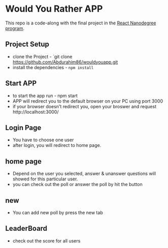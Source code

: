 # Would You Rather APP

This repo is a code-along with the final project in the [React Nanodegree program](https://www.udacity.com/course/react-nanodegree--nd019).

## Project Setup

* clone the Project - `git clone https://github.com/Abdurahim86/wouldyouapp.git
* install the dependencies - `npm install`

## Start APP

* to start the app run - npm start
* APP will redirect you to the default browser on your PC using port 3000
* if your browser doesn't redirect you, open your broswer and request http://localhost:3000/

## Login Page 

* You have to choose one user
* after login, you will redirect to home page.

## home page

* Depend on the user you selected, answer & unanswer questions will showed for this particular user. 
* you can check out the poll or answer the poll by hit the button

## new 

* You can add new poll by press the new tab

## LeaderBoard 
* check out the score for all users
